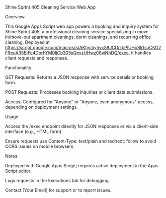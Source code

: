 Shine Sprint 405 Cleaning Service Web App

Overview

This Google Apps Script web app powers a booking and inquiry system for Shine Sprint 405, a professional cleaning service specializing in move-in/move-out apartment cleanings, dorm cleanings, and recurring office cleaning. Deployed at https://script.google.com/macros/s/AKfycbyhvxS8JCDjzbPlUHo8k1soCKO2F9euA35BiFc4DorhYM0IjCb305sQevzUHwz06wNhDQ/exec, it handles client requests and responses.

Functionality





GET Requests: Returns a JSON response with service details or booking form.



POST Requests: Processes booking inquiries or client data submissions.



Access: Configured for "Anyone" or "Anyone, even anonymous" access, depending on deployment settings.

Usage





Access the /exec endpoint directly for JSON responses or via a client-side interface (e.g., HTML form).



Ensure requests use Content-Type: text/plain and redirect: follow to avoid CORS issues on mobile browsers.

Notes





Deployed with Google Apps Script; requires active deployment in the Apps Script editor.



Logs requests in the Executions tab for debugging.



Contact [Your Email] for support or to report issues.
